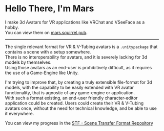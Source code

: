 # Hello There, I'm Mars

I make 3d Avatars for VR applications like VRChat and VSeeFace as a hobby.\
You can view them on [mars.squirrel.pub](https://mars.squirrel.pub).

---

The single relevant format for VR & V-Tubing avatars is a `.unitypackage` that contains a scene with a setup somewhere.\
There is no interoperability for avatars, and it is severely lacking for 3d models by themselves.\
Using those avatars as an end-user is prohibitively difficult, as it requires the use of a Game-Engine like Unity.

I'm trying to improve that, by creating a truly extensible file-format for 3d models, with the capability to be easily extended with VR avatar functionality, that is agnostic of any game-engine or application.\
With such a format existing, an end-user friendly character-editor application could be created. Users could create their VR & V-Tubing avatars once, without the need for technical knowledge, and be able to use it everywhere.

You can view my progress in the [STF - Scene Transfer Format Repository](https://github.com/emperorofmars/stf-unity)
